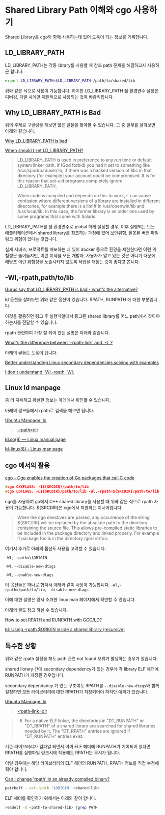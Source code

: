 # Shared Library Path 이해와 cgo 사용하기

Shared Library를 cgo와 함께 사용하는데 있어 도움이 되는 정보를 기록합니다.

## LD_LIBRARY_PATH

LD_LIBRARY_PATH는 각종 library를 사용할 때 참조 path 문제를 해결하고자 사용하곤 합니다.

```bash
export LD_LIBRARY_PATH=$LD_LIBRARY_PATH:/path/to/shared/lib
```

위와 같은 식으로 사용이 가능합니다. 하지만 LD_LIBRARY_PATH 쉘 환경변수 설정은 디버깅, 개발 시에만 제한적으로 사용되는 것이 바람직합니다.

## Why LD_LIBRARY_PATH is Bad

위의 주제로 구글링을 해보면 많은 글들을 찾아볼 수 있습니다. 그 중 일부를 살펴보면 아래와 같습니다.

[Why LD_LIBRARY_PATH is bad](http://xahlee.info/UnixResource_dir/_/ldpath.html)

[When should I set LD_LIBRARY_PATH?](http://linuxmafia.com/faq/Admin/ld-lib-path.html)

> LD_LIBRARY_PATH is used in preference to any run time or default system linker path. If (God forbid) you had it set to something like /dcs/spod/baduser/lib, if there was a hacked version of libc in that directory (for example) your account could be compromised. It is for this reason that set-uid programs completely ignore LD_LIBRARY_PATH.

> When code is compiled and depends on this to work, it can cause confusion where different versions of a library are installed in different directories, for example there is a libtiff in /usr/openwin/lib and /usr/local/lib. In this case, the former library is an older one used by some programs that come with Solaris.

LD_LIBRARY_PATH를 쉘 환경변수로 global 하게 설정할 경우, 이후 실행되는 모든 애플리케이션에서 shared library를 참조하는 과정에 있어 보안위험, 잘못된 버전 파일 링크 위험이 있다는 것입니다.

실제 서비스, 프로덕트를 배포하는 데 있어 docker 등으로 환경을 제한한다면 이런 위험성은 줄어들지만, 이런 지식을 모든 개발자, 사용자가 알고 있는 것은 아니기 때문에 애당초 이런 위험성을 노출시키지 않도록 작업을 해놓는 것이 좋다고 봅니다.

## -Wl,-rpath,path/to/lib

[Gurus say that LD_LIBRARY_PATH is bad - what's the alternative?](https://stackoverflow.com/questions/882110/gurus-say-that-ld-library-path-is-bad-whats-the-alternative)

ld 옵션을 살펴보면 위와 같은 옵션이 있습니다. RPATH, RUNPATH 에 대한 부분입니다.

이것을 활용하면 링크 후 실행파일에서 링크된 shared library를 어느 path에서 찾아야 하는지를 전달할 수 있습니다.

rpath 관련하여 가장 잘 되어 있는 설명은 아래와 같습니다.

[What's the difference between \`-rpath-link\` and \`-L\`?](https://stackoverflow.com/questions/49138195/whats-the-difference-between-rpath-link-and-l)

아래의 글들도 도움이 됩니다.

[Better understanding Linux secondary dependencies solving with examples](http://www.kaizou.org/2015/01/linux-libraries.html)

[I don't understand -Wl,-rpath -Wl,](https://stackoverflow.com/questions/6562403/i-dont-understand-wl-rpath-wl)

## Linux ld manpage

좀 더 자세하고 확실한 정보는 아래에서 확인할 수 있습니다.

아래의 링크들에서 rpath로 검색을 해보면 됩니다.

[Ubuntu Manpage: ld](https://manpages.ubuntu.com/manpages/xenial/man1/ld.1.html)

> [-rpath=dir](https://manpages.ubuntu.com/manpages/xenial/man1/ld.1.html#:~:text=s%0A%20%20%20%20%20%20%20%20%20%20%20and%20%2DS.-,%2Drpath%3Ddir,-Add%20a%20directory)

[ld.so(8) — Linux manual page](https://man7.org/linux/man-pages/man8/ld.so.8.html)

[ld-linux(8) - Linux man page](https://linux.die.net/man/8/ld-linux)

## cgo 에서의 활용

[cgo - Cgo enables the creation of Go packages that call C code](https://pkg.go.dev/cmd/cgo)

```cpp
#cgo CXXFLAGS: -I${SRCDIR}/path/to/lib
#cgo LDFLAGS: -L${SRCDIR}/path/to/lib -Wl,-rpath=${SRCDIR}/path/to/lib -lmyshared
```

cgo를 사용하여 go에서 C++ shared library를 사용할 때 위와 같은 식으로 rpath 사용이 가능합니다. ${SRCDIR}은 cgo에서 지원되는 지시어입니다.

> When the cgo directives are parsed, any occurrence of the string ${SRCDIR} will be replaced by the absolute path to the directory containing the source file. This allows pre-compiled static libraries to be included in the package directory and linked properly. For example if package foo is in the directory /go/src/foo:

여기서 추가로 아래의 옵션도 사용을 고려할 수 있습니다.

`-Wl,-rpath=\$ORIGIN`

`-Wl,--disable-new-dtags`

`-Wl,--enable-new-dtags`

이 옵션들은 하나로 합쳐서 아래와 같이 사용이 가능합니다.
`-Wl,-rpath=/path/to/lib,--disable-new-dtags`

이에 대한 설명은 앞서 소개한 linux man 페이지에서 확인할 수 있습니다.

아래의 글도 참고 하실 수 있습니다.

[How to set RPATH and RUNPATH with GCC/LD?](https://stackoverflow.com/questions/52018092/how-to-set-rpath-and-runpath-with-gcc-ld)

[ld: Using -rpath,$ORIGIN inside a shared library (recursive)](https://stackoverflow.com/questions/6323603/ld-using-rpath-origin-inside-a-shared-library-recursive)

## 특수한 상황

위와 같은 rpath 설정을 해도 path 관련 not found 오류가 발생하는 경우가 있습니다.

shared library 간에 secondary dependency가 있는 경우에 각 library ELF 헤더에 RUNPATH가 지정된 경우입니다.

secondary dependancy 가 있는 구조여도 RPATH를 `--disable-new-dtags`와 함께 설정하면 모든 라이브러리에 대한 RPATH가 지정되어야 하지만 예외가 있습니다.

[Ubuntu Manpage: ld](https://manpages.ubuntu.com/manpages/xenial/man1/ld.1.html)

> [-rpath-link=dir](https://manpages.ubuntu.com/manpages/xenial/man1/ld.1.html#:~:text=6.%20%20For%20a%20native%20ELF%20linker%2C%20the%20directories%20in%20%22DT_RUNPATH%22%20or%20%22DT_RPATH%22%20of%20a%20shared%0A%20%20%20%20%20%20%20%20%20%20%20%20%20%20%20library%20are%20searched%20for%20shared%20libraries%20needed%20by%20it.%20The%20%22DT_RPATH%22%20entries%20are%0A%20%20%20%20%20%20%20%20%20%20%20%20%20%20%20ignored%20if%20%22DT_RUNPATH%22%20entries%20exist.)

> 6.  For a native ELF linker, the directories in "DT_RUNPATH" or "DT_RPATH" of a shared library are searched for shared libraries needed by it. The "DT_RPATH" entries are ignored if "DT_RUNPATH" entries exist.

기존 라이브러리가 컴파일 되면서 이미 ELF 헤더에 RUNPATH가 기록되어 있다면 RPATH를 실행파일 링크시에 적용해도 RPATH는 무시가 됩니다.

이럴 경우에는 해당 라이브러리의 ELF 헤더의 RUNPATH, RPATH 정보를 직접 수정해줘야 합니다.

[Can I change 'rpath' in an already compiled binary?](https://stackoverflow.com/questions/13769141/can-i-change-rpath-in-an-already-compiled-binary)

```bash
patchelf --set-rpath '$ORIGIN' <shared-lib>
```

ELF 헤더를 확인하기 위해서는 아래와 같이 합니다.

```bash
readelf -d <path-to-shared-lib> |grep PATH
```
